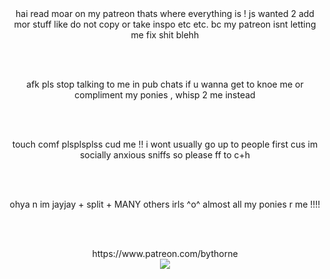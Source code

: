 <center> hai read moar on my patreon thats where everything is ! js wanted 2 add mor stuff like do not copy or take inspo etc etc. bc my patreon isnt letting me fix shit blehh</center>

<br></br>
<center> afk pls stop talking to me in pub chats if u wanna get to knoe me or compliment my ponies , whisp 2 me instead</center>

<br></br>
<center> touch comf plsplsplss cud me !! i wont usually go up to people first cus im socially anxious sniffs so please ff to c+h</center>

<br></br>
<center> ohya n im jayjay + split + MANY others irls ^o^ almost all my ponies r me !!!!</center>

<br></br>
<center> https://www.patreon.com/bythorne </center>


<center> <img src="https://i.pinimg.com/736x/e8/3f/2f/e83f2f7b21665d909b142921f9d82049.jpg"/> </center>
